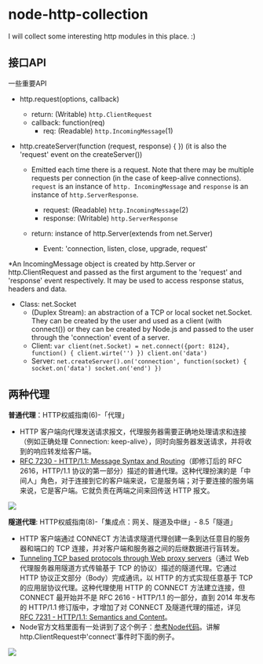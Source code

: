 # node-http-collection
I will collect some interesting http modules in this place. :)


## 接口API
一些重要API

- http.request(options, callback)
	- return: (Writable) `http.ClientRequest`
	- callback: function(req)
		- req: (Readable) `http.IncomingMessage`(1)

- http.createServer(function (request, response) { })  (it is also the 'request' event on the createServer())
	- Emitted each time there is a request. Note that there may be multiple requests per connection (in the case of keep-alive connections). `request` is an instance of `http. IncomingMessage` and `response` is an instance of `http.ServerResponse`.
		- request: (Readable) `http.IncomingMessage`(2)
		- response: (Writable) `http.ServerResponse`

	- return: instance of http.Server(extends from net.Server) 
		- Event: 'connection, listen, close, upgrade, request'
			


*An IncomingMessage object is created by http.Server or http.ClientRequest and passed as the first argument to the 'request' and 'response' event respectively. It may be used to access response status, headers and data.

- Class: net.Socket
	- (Duplex Stream): an abstraction of a TCP or local socket net.Socket.
They can be created by the user and used as a client (with connect()) or they can be created by Node.js and passed to the user through the 'connection' event of a server.
	- Client: 
	``
	var client(net.Socket) = net.connect({port: 8124}, function() {
		client.wirte('')
	})
	client.on('data')
	``
	- Server: 
	``
	net.createServer().on('connection', function(socket) {
		socket.on('data')
		socket.on('end')
	})
	``


## 两种代理
**普通代理**：HTTP权威指南(6)-「代理」

- HTTP 客户端向代理发送请求报文，代理服务器需要正确地处理请求和连接（例如正确处理 Connection: keep-alive），同时向服务器发送请求，并将收到的响应转发给客户端。
- [RFC 7230 - HTTP/1.1: Message Syntax and Routing](http://tools.ietf.org/html/rfc7230)（即修订后的 RFC 2616，HTTP/1.1 协议的第一部分）描述的普通代理。这种代理扮演的是「中间人」角色，对于连接到它的客户端来说，它是服务端；对于要连接的服务端来说，它是客户端。它就负责在两端之间来回传送 HTTP 报文。

![](https://st.imququ.com/i/webp/static/uploads/2015/11/web_proxy.png.webp)


**隧道代理**: HTTP权威指南(8)-「集成点：网关、隧道及中继」- 8.5「隧道」

- HTTP 客户端通过 CONNECT 方法请求隧道代理创建一条到达任意目的服务器和端口的 TCP 连接，并对客户端和服务器之间的后继数据进行盲转发。
- [Tunneling TCP based protocols through Web proxy servers](https://tools.ietf.org/html/draft-luotonen-web-proxy-tunneling-01)（通过 Web 代理服务器用隧道方式传输基于 TCP 的协议）描述的隧道代理。它通过 HTTP 协议正文部分（Body）完成通讯，以 HTTP 的方式实现任意基于 TCP 的应用层协议代理。这种代理使用 HTTP 的 CONNECT 方法建立连接，但 CONNECT 最开始并不是 RFC 2616 - HTTP/1.1 的一部分，直到 2014 年发布的 HTTP/1.1 修订版中，才增加了对 CONNECT 及隧道代理的描述，详见 [RFC 7231 - HTTP/1.1: Semantics and Content](https://tools.ietf.org/html/rfc7231#section-4.3.6)。
- Node官方文档里面有一处讲到了这个例子：[参考Node代码](https://nodejs.org/docs/latest-v5.x/api/http.html#http_class_http_server)。讲解http.ClientRequest中'connect'事件时下面的例子。

![](https://st.imququ.com/i/webp/static/uploads/2015/11/web_tunnel.png.webp)


